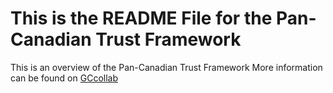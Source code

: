 # This is the README File for the Pan-Canadian Trust Framework
This is an overview of the Pan-Canadian Trust Framework
More information can be found on [GCcollab](https://gccollab.ca)
